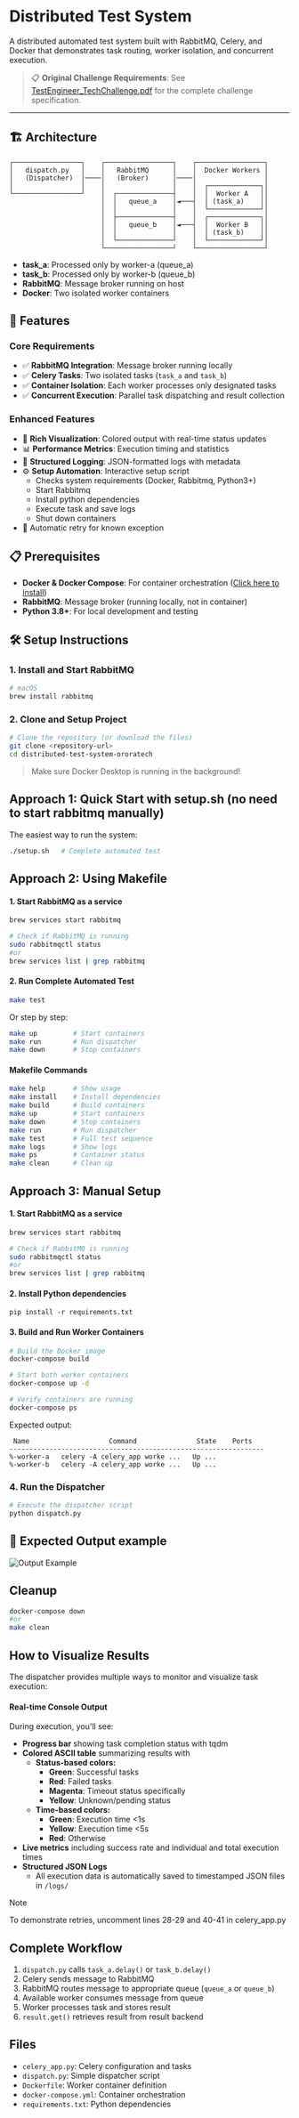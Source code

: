 # Distributed Test System

A distributed automated test system built with RabbitMQ, Celery, and Docker that demonstrates task routing, worker isolation, and concurrent execution.

> 📋 **Original Challenge Requirements**: See [TestEngineer_TechChallenge.pdf](./TestEngineer_TechChallenge.pdf) for the complete challenge specification.

---

## 🏗️ Architecture

```
┌─────────────────┐    ┌─────────────────┐    ┌─────────────────┐
│   dispatch.py   │    │   RabbitMQ      │    │  Docker Workers │
│   (Dispatcher)  │────│   (Broker)      │────│                 │
│                 │    │                 │    │  ┌─────────────┐│
└─────────────────┘    │  ┌──────────────┤    │  │  Worker A   ││
                       │  │   queue_a    │◄───┤  │ (task_a)    ││
                       │  │              │    │  └─────────────┘│
                       │  ├──────────────┤    │  ┌─────────────┐│
                       │  │   queue_b    │◄───┤  │  Worker B   ││
                       │  │              │    │  │ (task_b)    ││
                       │  └──────────────┘    │  └─────────────┘│
                       └─────────────────┘    └─────────────────┘
```
- **task_a**: Processed only by worker-a (queue_a)
- **task_b**: Processed only by worker-b (queue_b)
- **RabbitMQ**: Message broker running on host
- **Docker**: Two isolated worker containers

## 🚀 Features

### Core Requirements
- ✅ **RabbitMQ Integration**: Message broker running locally
- ✅ **Celery Tasks**: Two isolated tasks (`task_a` and `task_b`)
- ✅ **Container Isolation**: Each worker processes only designated tasks
- ✅ **Concurrent Execution**: Parallel task dispatching and result collection

### Enhanced Features
- 🎨 **Rich Visualization**: Colored output with real-time status updates
- 📊 **Performance Metrics**: Execution timing and statistics
- 📝 **Structured Logging**: JSON-formatted logs with metadata
- ⚙️ **Setup Automation**: Interactive setup script
    - Checks system requirements (Docker, Rabbitmq, Python3+)
    - Start Rabbitmq
    - Install python dependencies
    - Execute task and save logs
    - Shut down containers
- 🔄 Automatic retry for known exception

## 📋 Prerequisites

- **Docker & Docker Compose**: For container orchestration ([Click here to install](https://www.docker.com/get-started/))
- **RabbitMQ**: Message broker (running locally, not in container)
- **Python 3.8+**: For local development and testing

## 🛠️ Setup Instructions

### 1. Install and Start RabbitMQ

```bash
# macOS
brew install rabbitmq
```

### 2. Clone and Setup Project

```bash
# Clone the repository (or download the files)
git clone <repository-url>
cd distributed-test-system-ororatech
````
> Make sure Docker Desktop is running in the background!

## Approach 1: Quick Start with setup.sh (no need to start rabbitmq manually)

The easiest way to run the system:

```bash
./setup.sh   # Complete automated test
```

## Approach 2: Using Makefile

#### 1. Start RabbitMQ as a service
```bash
brew services start rabbitmq

# Check if RabbitMQ is running
sudo rabbitmqctl status
#or
brew services list | grep rabbitmq
```

#### 2. Run Complete Automated Test
```bash
make test
```

Or step by step:
```bash
make up         # Start containers
make run        # Run dispatcher
make down       # Stop containers
```

#### Makefile Commands

```bash
make help       # Show usage
make install    # Install dependencies
make build      # Build containers
make up         # Start containers
make down       # Stop containers
make run        # Run dispatcher
make test       # Full test sequence
make logs       # Show logs
make ps         # Container status
make clean      # Clean up
```

## Approach 3: Manual Setup

#### 1. Start RabbitMQ as a service
```bash
brew services start rabbitmq

# Check if RabbitMQ is running
sudo rabbitmqctl status
#or
brew services list | grep rabbitmq
```

#### 2. Install Python dependencies
```
pip install -r requirements.txt
```

#### 3. Build and Run Worker Containers

```bash
# Build the Docker image
docker-compose build

# Start both worker containers
docker-compose up -d

# Verify containers are running
docker-compose ps
```

Expected output:
```
 Name                    Command               State    Ports
----------------------------------------------------------------
%-worker-a   celery -A celery_app worke ...   Up ...
%-worker-b   celery -A celery_app worke ...   Up ...
```

### 4. Run the Dispatcher

```bash
# Execute the dispatcher script
python dispatch.py
```

## 📱 Expected Output example

![Output Example](./output_example.png)

## Cleanup

```bash
docker-compose down
#or
make clean
```

## How to Visualize Results

The dispatcher provides multiple ways to monitor and visualize task execution:

#### Real-time Console Output
During execution, you'll see:
- **Progress bar** showing task completion status with tqdm
- **Colored ASCII table** summarizing results with 
    - **Status-based colors:**
        - **Green**: Successful tasks
        - **Red**: Failed tasks  
        - **Magenta**: Timeout status specifically
        - **Yellow**: Unknown/pending status
    - **Time-based colors:**
        - **Green**: Execution time <1s
        - **Yellow**: Execution time <5s
        - **Red**: Otherwise 
- **Live metrics** including success rate and individual and total execution times
- **Structured JSON Logs**
    - All execution data is automatically saved to timestamped JSON files in `/logs/`

> [!NOTE]
> To demonstrate retries, uncomment lines 28-29 and 40-41 in celery_app.py

## Complete Workflow
1. `dispatch.py` calls `task_a.delay()` or `task_b.delay()`
2. Celery sends message to RabbitMQ
3. RabbitMQ routes message to appropriate queue (`queue_a` or `queue_b`)
4. Available worker consumes message from queue
5. Worker processes task and stores result
6. `result.get()` retrieves result from result backend

## Files

- `celery_app.py`: Celery configuration and tasks
- `dispatch.py`: Simple dispatcher script
- `Dockerfile`: Worker container definition
- `docker-compose.yml`: Container orchestration
- `requirements.txt`: Python dependencies